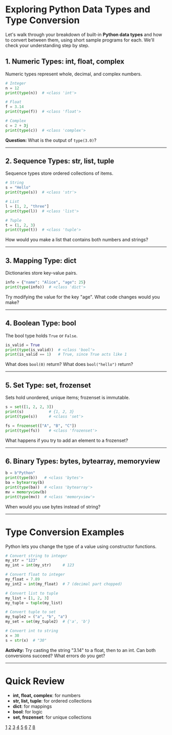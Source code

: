 # Exploring Python Data Types and Type Conversion

Let's walk through your breakdown of built-in **Python data types** and how to convert between them, using short sample programs for each. We'll check your understanding step by step.

## 1. Numeric Types: int, float, complex
Numeric types represent whole, decimal, and complex numbers.

```python
# Integer
n = 12
print(type(n))  # <class 'int'>

# Float
f = 3.14
print(type(f))  # <class 'float'>

# Complex
c = 2 + 3j
print(type(c))  # <class 'complex'>
```

**Question:** What is the output of `type(3.0)`?

***

## 2. Sequence Types: str, list, tuple
Sequence types store ordered collections of items.

```python
# String
s = "Hello"
print(type(s))  # <class 'str'>

# List
l = [1, 2, "three"]
print(type(l))  # <class 'list'>

# Tuple
t = (1, 2, 3)
print(type(t))  # <class 'tuple'>
```

How would you make a list that contains both numbers and strings?

***

## 3. Mapping Type: dict
Dictionaries store key-value pairs.

```python
info = {"name": "Alice", "age": 25}
print(type(info))  # <class 'dict'>
```
Try modifying the value for the key "age". What code changes would you make?

***

## 4. Boolean Type: bool
The bool type holds `True` or `False`.

```python
is_valid = True
print(type(is_valid))  # <class 'bool'>
print(is_valid == 1)   # True, since True acts like 1
```
What does `bool(0)` return? What does `bool("hello")` return?

***

## 5. Set Type: set, frozenset
Sets hold unordered, unique items; frozenset is immutable.

```python
s = set([1, 2, 2, 3])
print(s)           # {1, 2, 3}
print(type(s))     # <class 'set'>

fs = frozenset(["A", "B", "C"])
print(type(fs))    # <class 'frozenset'>
```
What happens if you try to add an element to a frozenset?

***

## 6. Binary Types: bytes, bytearray, memoryview

```python
b = b"Python"
print(type(b))   # <class 'bytes'>
ba = bytearray(b)
print(type(ba))  # <class 'bytearray'>
mv = memoryview(b)
print(type(mv))  # <class 'memoryview'>
```

When would you use bytes instead of string?

***

# Type Conversion Examples
Python lets you change the type of a value using constructor functions.

```python
# Convert string to integer
my_str = "123"
my_int = int(my_str)     # 123

# Convert float to integer
my_float = 7.89
my_int2 = int(my_float)  # 7 (decimal part chopped)

# Convert list to tuple
my_list = [1, 2, 3]
my_tuple = tuple(my_list)

# Convert tuple to set
my_tuple2 = ("a", "b", "a")
my_set = set(my_tuple2)  # {'a', 'b'}

# Convert int to string
x = 30
s = str(x)  # "30"
```

**Activity:** Try casting the string "3.14" to a float, then to an int. Can both conversions succeed? What errors do you get?

***

# Quick Review
- **int, float, complex**: for numbers
- **str, list, tuple**: for ordered collections
- **dict**: for mappings
- **bool**: for logic
- **set, frozenset**: for unique collections
  
[1](https://www.digitalocean.com/community/tutorials/python-data-types)
[2](https://www.w3schools.com/python/python_datatypes.asp)
[3](https://www.geeksforgeeks.org/python/python-data-types/)
[4](https://www.w3schools.com/python/gloss_python_built-in_data_types.asp)
[5](https://realpython.com/python-data-types/)
[6](https://docs.python.org/3/library/datatypes.html)
[7](https://www.coursera.org/in/articles/data-types-of-python)
[8](https://docs.python.org/3/library/stdtypes.html)
